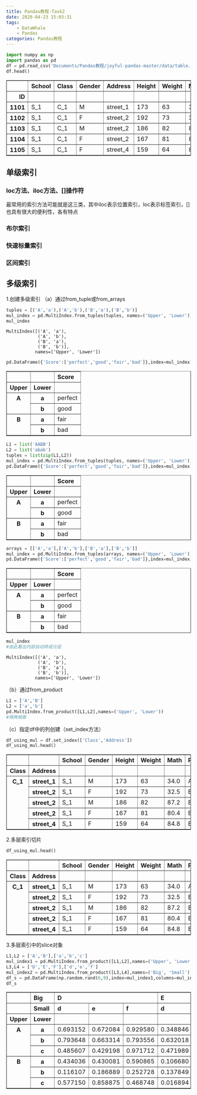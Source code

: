 ```yaml
---
title: Pandas教程-Task2
date: 2020-04-23 15:03:31
tags:
    - DataWhale
    - Pandas
categories: Pandas教程
---
```


```python
import numpy as np
import pandas as pd
df = pd.read_csv('Documents/Pandas教程/joyful-pandas-master/data/table.csv',index_col='ID')
df.head()
```




<div>
<style scoped>
    .dataframe tbody tr th:only-of-type {
        vertical-align: middle;
    }

    .dataframe tbody tr th {
        vertical-align: top;
    }

    .dataframe thead th {
        text-align: right;
    }
</style>
<table border="1" class="dataframe">
  <thead>
    <tr style="text-align: right;">
      <th></th>
      <th>School</th>
      <th>Class</th>
      <th>Gender</th>
      <th>Address</th>
      <th>Height</th>
      <th>Weight</th>
      <th>Math</th>
      <th>Physics</th>
    </tr>
    <tr>
      <th>ID</th>
      <th></th>
      <th></th>
      <th></th>
      <th></th>
      <th></th>
      <th></th>
      <th></th>
      <th></th>
    </tr>
  </thead>
  <tbody>
    <tr>
      <th>1101</th>
      <td>S_1</td>
      <td>C_1</td>
      <td>M</td>
      <td>street_1</td>
      <td>173</td>
      <td>63</td>
      <td>34.0</td>
      <td>A+</td>
    </tr>
    <tr>
      <th>1102</th>
      <td>S_1</td>
      <td>C_1</td>
      <td>F</td>
      <td>street_2</td>
      <td>192</td>
      <td>73</td>
      <td>32.5</td>
      <td>B+</td>
    </tr>
    <tr>
      <th>1103</th>
      <td>S_1</td>
      <td>C_1</td>
      <td>M</td>
      <td>street_2</td>
      <td>186</td>
      <td>82</td>
      <td>87.2</td>
      <td>B+</td>
    </tr>
    <tr>
      <th>1104</th>
      <td>S_1</td>
      <td>C_1</td>
      <td>F</td>
      <td>street_2</td>
      <td>167</td>
      <td>81</td>
      <td>80.4</td>
      <td>B-</td>
    </tr>
    <tr>
      <th>1105</th>
      <td>S_1</td>
      <td>C_1</td>
      <td>F</td>
      <td>street_4</td>
      <td>159</td>
      <td>64</td>
      <td>84.8</td>
      <td>B+</td>
    </tr>
  </tbody>
</table>
</div>



## 单级索引
###  loc方法、iloc方法、[]操作符
最常用的索引方法可能就是这三类，其中iloc表示位置索引，loc表示标签索引，[]也具有很大的便利性，各有特点
### 布尔索引
### 快速标量索引
### 区间索引

## 多级索引
1.创建多级索引
（a）通过from_tuple或from_arrays


```python
tuples = [('A','a'),('A','b'),('B','a'),('B','b')]
mul_index = pd.MultiIndex.from_tuples(tuples, names=('Upper', 'Lower'))
mul_index
```




    MultiIndex([('A', 'a'),
                ('A', 'b'),
                ('B', 'a'),
                ('B', 'b')],
               names=['Upper', 'Lower'])




```python
pd.DataFrame({'Score':['perfect','good','fair','bad']},index=mul_index)
```




<div>
<style scoped>
    .dataframe tbody tr th:only-of-type {
        vertical-align: middle;
    }

    .dataframe tbody tr th {
        vertical-align: top;
    }

    .dataframe thead th {
        text-align: right;
    }
</style>
<table border="1" class="dataframe">
  <thead>
    <tr style="text-align: right;">
      <th></th>
      <th></th>
      <th>Score</th>
    </tr>
    <tr>
      <th>Upper</th>
      <th>Lower</th>
      <th></th>
    </tr>
  </thead>
  <tbody>
    <tr>
      <th rowspan="2" valign="top">A</th>
      <th>a</th>
      <td>perfect</td>
    </tr>
    <tr>
      <th>b</th>
      <td>good</td>
    </tr>
    <tr>
      <th rowspan="2" valign="top">B</th>
      <th>a</th>
      <td>fair</td>
    </tr>
    <tr>
      <th>b</th>
      <td>bad</td>
    </tr>
  </tbody>
</table>
</div>




```python
L1 = list('AABB')
L2 = list('abab')
tuples = list(zip(L1,L2))
mul_index = pd.MultiIndex.from_tuples(tuples, names=('Upper', 'Lower'))
pd.DataFrame({'Score':['perfect','good','fair','bad']},index=mul_index)
```




<div>
<style scoped>
    .dataframe tbody tr th:only-of-type {
        vertical-align: middle;
    }

    .dataframe tbody tr th {
        vertical-align: top;
    }

    .dataframe thead th {
        text-align: right;
    }
</style>
<table border="1" class="dataframe">
  <thead>
    <tr style="text-align: right;">
      <th></th>
      <th></th>
      <th>Score</th>
    </tr>
    <tr>
      <th>Upper</th>
      <th>Lower</th>
      <th></th>
    </tr>
  </thead>
  <tbody>
    <tr>
      <th rowspan="2" valign="top">A</th>
      <th>a</th>
      <td>perfect</td>
    </tr>
    <tr>
      <th>b</th>
      <td>good</td>
    </tr>
    <tr>
      <th rowspan="2" valign="top">B</th>
      <th>a</th>
      <td>fair</td>
    </tr>
    <tr>
      <th>b</th>
      <td>bad</td>
    </tr>
  </tbody>
</table>
</div>




```python
arrays = [['A','a'],['A','b'],['B','a'],['B','b']]
mul_index = pd.MultiIndex.from_tuples(arrays, names=('Upper', 'Lower'))
pd.DataFrame({'Score':['perfect','good','fair','bad']},index=mul_index)
```




<div>
<style scoped>
    .dataframe tbody tr th:only-of-type {
        vertical-align: middle;
    }

    .dataframe tbody tr th {
        vertical-align: top;
    }

    .dataframe thead th {
        text-align: right;
    }
</style>
<table border="1" class="dataframe">
  <thead>
    <tr style="text-align: right;">
      <th></th>
      <th></th>
      <th>Score</th>
    </tr>
    <tr>
      <th>Upper</th>
      <th>Lower</th>
      <th></th>
    </tr>
  </thead>
  <tbody>
    <tr>
      <th rowspan="2" valign="top">A</th>
      <th>a</th>
      <td>perfect</td>
    </tr>
    <tr>
      <th>b</th>
      <td>good</td>
    </tr>
    <tr>
      <th rowspan="2" valign="top">B</th>
      <th>a</th>
      <td>fair</td>
    </tr>
    <tr>
      <th>b</th>
      <td>bad</td>
    </tr>
  </tbody>
</table>
</div>




```python
mul_index
#由此看出内部自动转成元组
```




    MultiIndex([('A', 'a'),
                ('A', 'b'),
                ('B', 'a'),
                ('B', 'b')],
               names=['Upper', 'Lower'])



（b）通过from_product


```python
L1 = ['A','B']
L2 = ['a','b']
pd.MultiIndex.from_product([L1,L2],names=('Upper', 'Lower'))
#两两相乘
```

（c）指定df中的列创建（set_index方法）


```python
df_using_mul = df.set_index(['Class','Address'])
df_using_mul.head()
```




<div>
<style scoped>
    .dataframe tbody tr th:only-of-type {
        vertical-align: middle;
    }

    .dataframe tbody tr th {
        vertical-align: top;
    }

    .dataframe thead th {
        text-align: right;
    }
</style>
<table border="1" class="dataframe">
  <thead>
    <tr style="text-align: right;">
      <th></th>
      <th></th>
      <th>School</th>
      <th>Gender</th>
      <th>Height</th>
      <th>Weight</th>
      <th>Math</th>
      <th>Physics</th>
    </tr>
    <tr>
      <th>Class</th>
      <th>Address</th>
      <th></th>
      <th></th>
      <th></th>
      <th></th>
      <th></th>
      <th></th>
    </tr>
  </thead>
  <tbody>
    <tr>
      <th rowspan="5" valign="top">C_1</th>
      <th>street_1</th>
      <td>S_1</td>
      <td>M</td>
      <td>173</td>
      <td>63</td>
      <td>34.0</td>
      <td>A+</td>
    </tr>
    <tr>
      <th>street_2</th>
      <td>S_1</td>
      <td>F</td>
      <td>192</td>
      <td>73</td>
      <td>32.5</td>
      <td>B+</td>
    </tr>
    <tr>
      <th>street_2</th>
      <td>S_1</td>
      <td>M</td>
      <td>186</td>
      <td>82</td>
      <td>87.2</td>
      <td>B+</td>
    </tr>
    <tr>
      <th>street_2</th>
      <td>S_1</td>
      <td>F</td>
      <td>167</td>
      <td>81</td>
      <td>80.4</td>
      <td>B-</td>
    </tr>
    <tr>
      <th>street_4</th>
      <td>S_1</td>
      <td>F</td>
      <td>159</td>
      <td>64</td>
      <td>84.8</td>
      <td>B+</td>
    </tr>
  </tbody>
</table>
</div>



2.多层索引切片


```python
df_using_mul.head()
```




<div>
<style scoped>
    .dataframe tbody tr th:only-of-type {
        vertical-align: middle;
    }

    .dataframe tbody tr th {
        vertical-align: top;
    }

    .dataframe thead th {
        text-align: right;
    }
</style>
<table border="1" class="dataframe">
  <thead>
    <tr style="text-align: right;">
      <th></th>
      <th></th>
      <th>School</th>
      <th>Gender</th>
      <th>Height</th>
      <th>Weight</th>
      <th>Math</th>
      <th>Physics</th>
    </tr>
    <tr>
      <th>Class</th>
      <th>Address</th>
      <th></th>
      <th></th>
      <th></th>
      <th></th>
      <th></th>
      <th></th>
    </tr>
  </thead>
  <tbody>
    <tr>
      <th rowspan="5" valign="top">C_1</th>
      <th>street_1</th>
      <td>S_1</td>
      <td>M</td>
      <td>173</td>
      <td>63</td>
      <td>34.0</td>
      <td>A+</td>
    </tr>
    <tr>
      <th>street_2</th>
      <td>S_1</td>
      <td>F</td>
      <td>192</td>
      <td>73</td>
      <td>32.5</td>
      <td>B+</td>
    </tr>
    <tr>
      <th>street_2</th>
      <td>S_1</td>
      <td>M</td>
      <td>186</td>
      <td>82</td>
      <td>87.2</td>
      <td>B+</td>
    </tr>
    <tr>
      <th>street_2</th>
      <td>S_1</td>
      <td>F</td>
      <td>167</td>
      <td>81</td>
      <td>80.4</td>
      <td>B-</td>
    </tr>
    <tr>
      <th>street_4</th>
      <td>S_1</td>
      <td>F</td>
      <td>159</td>
      <td>64</td>
      <td>84.8</td>
      <td>B+</td>
    </tr>
  </tbody>
</table>
</div>



3.多层索引中的slice对象


```python
L1,L2 = ['A','B'],['a','b','c']
mul_index1 = pd.MultiIndex.from_product([L1,L2],names=('Upper', 'Lower'))
L3,L4 = ['D','E','F'],['d','e','f']
mul_index2 = pd.MultiIndex.from_product([L3,L4],names=('Big', 'Small'))
df_s = pd.DataFrame(np.random.rand(6,9),index=mul_index1,columns=mul_index2)
df_s
```




<div>
<style scoped>
    .dataframe tbody tr th:only-of-type {
        vertical-align: middle;
    }

    .dataframe tbody tr th {
        vertical-align: top;
    }

    .dataframe thead tr th {
        text-align: left;
    }

    .dataframe thead tr:last-of-type th {
        text-align: right;
    }
</style>
<table border="1" class="dataframe">
  <thead>
    <tr>
      <th></th>
      <th>Big</th>
      <th colspan="3" halign="left">D</th>
      <th colspan="3" halign="left">E</th>
      <th colspan="3" halign="left">F</th>
    </tr>
    <tr>
      <th></th>
      <th>Small</th>
      <th>d</th>
      <th>e</th>
      <th>f</th>
      <th>d</th>
      <th>e</th>
      <th>f</th>
      <th>d</th>
      <th>e</th>
      <th>f</th>
    </tr>
    <tr>
      <th>Upper</th>
      <th>Lower</th>
      <th></th>
      <th></th>
      <th></th>
      <th></th>
      <th></th>
      <th></th>
      <th></th>
      <th></th>
      <th></th>
    </tr>
  </thead>
  <tbody>
    <tr>
      <th rowspan="3" valign="top">A</th>
      <th>a</th>
      <td>0.693152</td>
      <td>0.672084</td>
      <td>0.929580</td>
      <td>0.348846</td>
      <td>0.998656</td>
      <td>0.618890</td>
      <td>0.134470</td>
      <td>0.629302</td>
      <td>0.755844</td>
    </tr>
    <tr>
      <th>b</th>
      <td>0.793648</td>
      <td>0.663314</td>
      <td>0.793556</td>
      <td>0.632018</td>
      <td>0.837149</td>
      <td>0.573710</td>
      <td>0.083993</td>
      <td>0.774272</td>
      <td>0.634520</td>
    </tr>
    <tr>
      <th>c</th>
      <td>0.485607</td>
      <td>0.429198</td>
      <td>0.971712</td>
      <td>0.471989</td>
      <td>0.250029</td>
      <td>0.027371</td>
      <td>0.377319</td>
      <td>0.721766</td>
      <td>0.911952</td>
    </tr>
    <tr>
      <th rowspan="3" valign="top">B</th>
      <th>a</th>
      <td>0.434036</td>
      <td>0.430081</td>
      <td>0.590865</td>
      <td>0.106680</td>
      <td>0.678473</td>
      <td>0.946369</td>
      <td>0.681991</td>
      <td>0.788171</td>
      <td>0.272536</td>
    </tr>
    <tr>
      <th>b</th>
      <td>0.116107</td>
      <td>0.186889</td>
      <td>0.252728</td>
      <td>0.137849</td>
      <td>0.078398</td>
      <td>0.986727</td>
      <td>0.533018</td>
      <td>0.049788</td>
      <td>0.078079</td>
    </tr>
    <tr>
      <th>c</th>
      <td>0.577150</td>
      <td>0.858875</td>
      <td>0.468748</td>
      <td>0.016894</td>
      <td>0.717600</td>
      <td>0.283764</td>
      <td>0.595257</td>
      <td>0.037818</td>
      <td>0.839023</td>
    </tr>
  </tbody>
</table>
</div>


